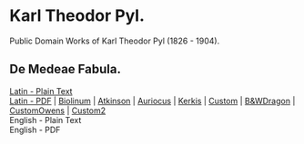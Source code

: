 # Karl Theodor Pyl.

Public Domain Works of Karl Theodor Pyl (1826 - 1904).

## De Medeae Fabula.

[Latin - Plain Text](de-medeae-fabula/full-text-latin.md)  
[Latin - PDF](https://cdn.solaranamnesis.com/KarlTheodorPyl/pyl_medeae_1850_latin.pdf) | [Biolinum](https://cdn.solaranamnesis.com/KarlTheodorPyl/pyl_medeae_1850_latin_biolinum.pdf) | [Atkinson](https://cdn.solaranamnesis.com/KarlTheodorPyl/pyl_medeae_1850_latin_atkinson.pdf) | [Auriocus](https://cdn.solaranamnesis.com/KarlTheodorPyl/pyl_medeae_1850_latin_aurical.pdf) | [Kerkis](https://cdn.solaranamnesis.com/KarlTheodorPyl/pyl_medeae_1850_latin_kerkis.pdf) | [Custom](https://cdn.solaranamnesis.com/KarlTheodorPyl/pyl_medeae_1850_latin_custom.pdf) | [B&WDragon](https://cdn.solaranamnesis.com/KarlTheodorPyl/pyl_medeae_1850_latin_bwdragon.pdf) | [CustomOwens](https://cdn.solaranamnesis.com/KarlTheodorPyl/pyl_medeae_1850_latin_owens.pdf) | [Custom2](https://cdn.solaranamnesis.com/KarlTheodorPyl/pyl_medeae_1850_latin_custom02.pdf)  
English - Plain Text  
English - PDF  
